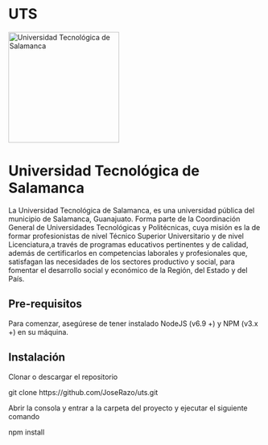 # UTS
<img src="http://www.utsalamanca.edu.mx/assets/img/pagina-principal/logouts.png" style="width: 220px;" alt="Universidad Tecnológica de Salamanca">
<h1>Universidad Tecnológica de Salamanca</h1>

<p>La Universidad Tecnológica de Salamanca, es una universidad pública del municipio de Salamanca, Guanajuato. Forma parte de la Coordinación General de Universidades Tecnológicas y Politécnicas, cuya misión es la de formar profesionistas de nivel Técnico Superior Universitario y de nivel Licenciatura,a través de programas educativos pertinentes y de calidad, además de certificarlos en competencias laborales y profesionales que, satisfagan las necesidades de los sectores productivo y social, para fomentar el desarrollo social y económico de la Región, del Estado y del País.</p>

## Pre-requisitos
<div class="alert alert-secondary" role="alert">
  Para comenzar, asegúrese de tener instalado NodeJS (v6.9 +) y NPM (v3.x +) en su máquina.
</div>

## Instalación
<p>Clonar o descargar el repositorio</p>
<div class="alert alert-secondary" role="alert">
  git clone https://github.com/JoseRazo/uts.git
</div>

<p>Abrir la consola y entrar a la carpeta del proyecto y ejecutar el siguiente comando</p>
<div class="alert alert-secondary" role="alert">
  npm install
</div>
